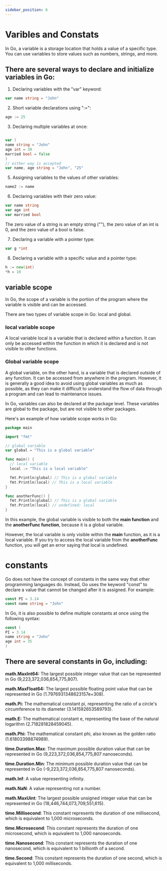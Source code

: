 ```yaml
---
sidebar_position: 6
---
```


# Varibles and Constats

In Go, a variable is a storage location that holds a value of a specific type. You can use variables to store values such as numbers, strings, and more.

## There are several ways to declare and initialize variables in Go:

1. Declaring variables with the "var" keyword:
```go
var name string = "John"
```

2. Short variable declarations using ":=":
```go
age := 25
```
3. Declaring multiple variables at once:
```go

var (
name string = "John"
age int = 30
married bool = false
)
// either way is accepted
var name, age string = "John", "25"
```
5. Assigning variables to the values of other variables:
```go
name2 := name
```
6. Declaring variables with their zero value:
```go
var name string
var age int
var married bool
```
The zero value of a string is an empty string (""), the zero value of an int is 0, and the zero value of a bool is false.

7. Declaring a variable with a pointer type:

```go
var g *int
```
8. Declaring a variable with a specific value and a pointer type:
```go
h := new(int)
*h = 10
```

## variable scope
In Go, the scope of a variable is the portion of the program where the variable is visible and can be accessed.

There are two types of variable scope in Go: local and global.

### local variable scope
A local variable local is a variable that is declared within a function. It can only be accessed within the function in which it is declared and is not visible to other functions.

### Global variable scope
A global variable, on the other hand, is a variable that is declared outside of any function. It can be accessed from anywhere in the program. However, it is generally a good idea to avoid using global variables as much as possible, as they can make it difficult to understand the flow of data through a program and can lead to maintenance issues.

In Go, variables can also be declared at the package level. These variables are global to the package, but are not visible to other packages.

Here's an example of how variable scope works in Go:

```go
package main

import "fmt"

// global variable
var global = "This is a global variable"

func main() {
  // local variable
  local := "This is a local variable"

  fmt.Println(global) // This is a global variable
  fmt.Println(local) // This is a local variable
}

func anotherFunc() {
  fmt.Println(global) // This is a global variable
  fmt.Println(local) // undefined: local
}
```
In this example, the global variable is visible to both the **main function** and the **anotherFunc function**, because it is a global variable.

However, the local variable is only visible within the **main** function, as it is a local variable. If you try to access the local variable from the **anotherFunc** function, you will get an error saying that local is undefined.

# constants
Go does not have the concept of constants in the same way that other programming languages do. Instead, Go uses the keyword "const" to declare a value that cannot be changed after it is assigned. For example:
```go
const PI = 3.14
const name string = "John"
```
In Go, it is also possible to define multiple constants at once using the following syntax:
```go
const (
PI = 3.14
name string = "John"
age int = 35
)
```

## There are several constants in Go, including:

**math.MaxInt64:** The largest possible integer value that can be represented in Go (9,223,372,036,854,775,807).

**math.MaxFloat64:** The largest possible floating point value that can be represented in Go (1.7976931348623157e+308).

**math.Pi:** The mathematical constant pi, representing the ratio of a circle's circumference to its diameter (3.141592653589793).

**math.E:** The mathematical constant e, representing the base of the natural logarithm (2.718281828459045).

**math.Phi:** The mathematical constant phi, also known as the golden ratio (1.61803398874989).

**time.Duration.Max**: The maximum possible duration value that can be represented in Go (9,223,372,036,854,775,807 nanoseconds).

**time.Duration.Min**: The minimum possible duration value that can be represented in Go (-9,223,372,036,854,775,807 nanoseconds).

**math.Inf**: A value representing infinity.

**math.NaN**: A value representing not a number.

**math.MaxUint**: The largest possible unsigned integer value that can be represented in Go (18,446,744,073,709,551,615).

**time.Millisecond**: This constant represents the duration of one millisecond, which is equivalent to 1,000 microseconds.

**time.Microsecond**: This constant represents the duration of one microsecond, which is equivalent to 1,000 nanoseconds.

**time.Nanosecond**: This constant represents the duration of one nanosecond, which is equivalent to 1 billionth of a second.

**time.Second**: This constant represents the duration of one second, which is equivalent to 1,000 milliseconds.